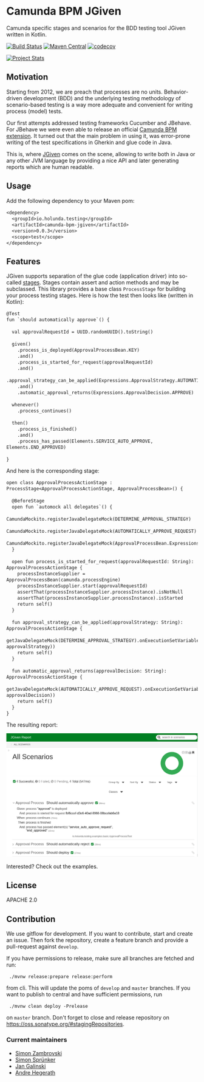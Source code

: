 # Camunda BPM JGiven
Camunda specific stages and scenarios for the BDD testing tool JGiven written in Kotlin.



[![Build Status](https://travis-ci.org/holunda-io/camunda-bpm-jgiven.svg?branch=master)](https://travis-ci.org/holunda-io/camunda-bpm-jgiven) 
[![Maven Central](https://maven-badges.herokuapp.com/maven-central/io.holunda.testing/camunda-bpm-jgiven/badge.svg)](https://maven-badges.herokuapp.com/maven-central/io.holunda.testing/camunda-bpm-jgiven)
[![codecov](https://codecov.io/gh/holunda-io/camunda-bpm-jgiven/branch/master/graph/badge.svg)](https://codecov.io/gh/holunda-io/camunda-bpm-jgiven)

[![Project Stats](https://www.openhub.net/p/camunda-bpm-jgiven/widgets/project_thin_badge.gif)](https://www.openhub.net/p/camunda-bpm-jgiven)

## Motivation

Starting from 2012, we are preach that processes are no units. Behavior-driven development (BDD) and the
underlying testing methodology of scenario-based testing is a way more adequate and convenient for writing
process (model) tests. 

Our first attempts addressed testing frameworks Cucumber and JBehave. For JBehave we were even able to release
an official [Camunda BPM extension](https://github.com/camunda/camunda-bpm-jbehave). It turned out that the main problem
in using it, was error-prone writing of the test specifications in Gherkin and glue code in Java.

This is, where [JGiven](http://jgiven.org/) comes on the scene, allowing to write both in Java or any other JVM language
by providing a nice API and later generating reports which are human readable.

## Usage

Add the following dependency to your Maven pom:

    <dependency>
      <groupId>io.holunda.testing</groupId>
      <artifactId>camunda-bpm-jgiven</artifactId>
      <version>0.0.3</version>
      <scope>test</scope>
    </dependency>

## Features

JGiven supports separation of the glue code (application driver) into so-called [stages](http://jgiven.org/userguide/#_stages_and_state_sharing).
Stages contain assert and action methods and may be subclassed. This library provides a base class
`ProcessStage` for building your process testing stages. Here is how the test then looks like
(written in Kotlin):

    @Test
    fun `should automatically approve`() {
    
      val approvalRequestId = UUID.randomUUID().toString()
    
      given()
        .process_is_deployed(ApprovalProcessBean.KEY)
        .and()
        .process_is_started_for_request(approvalRequestId)
        .and()
        .approval_strategy_can_be_applied(Expressions.ApprovalStrategy.AUTOMATIC)
        .and()
        .automatic_approval_returns(Expressions.ApprovalDecision.APPROVE)
    
      whenever()
        .process_continues()
    
      then()
        .process_is_finished()
        .and()
        .process_has_passed(Elements.SERVICE_AUTO_APPROVE, Elements.END_APPROVED)
    
    }

And here is the corresponding stage:

    open class ApprovalProcessActionStage : ProcessStage<ApprovalProcessActionStage, ApprovalProcessBean>() {
    
      @BeforeStage
      open fun `automock all delegates`() {
        CamundaMockito.registerJavaDelegateMock(DETERMINE_APPROVAL_STRATEGY)
        CamundaMockito.registerJavaDelegateMock(AUTOMATICALLY_APPROVE_REQUEST)
        CamundaMockito.registerJavaDelegateMock(ApprovalProcessBean.Expressions.LOAD_APPROVAL_REQUEST)
      }
    
      open fun process_is_started_for_request(approvalRequestId: String): ApprovalProcessActionStage {
        processInstanceSupplier = ApprovalProcessBean(camunda.processEngine)
        processInstanceSupplier.start(approvalRequestId)
        assertThat(processInstanceSupplier.processInstance).isNotNull
        assertThat(processInstanceSupplier.processInstance).isStarted
        return self()
      }
    
      fun approval_strategy_can_be_applied(approvalStrategy: String): ApprovalProcessActionStage {
        getJavaDelegateMock(DETERMINE_APPROVAL_STRATEGY).onExecutionSetVariables(Variables.putValue(APPROVAL_STRATEGY, approvalStrategy))
        return self()
      }
    
      fun automatic_approval_returns(approvalDecision: String): ApprovalProcessActionStage {
        getJavaDelegateMock(AUTOMATICALLY_APPROVE_REQUEST).onExecutionSetVariables(Variables.putValue(APPROVAL_DECISION, approvalDecision))
        return self()
      }
    }
    
The resulting report:

![JGiven Process Report](docs/report.png)



Interested? Check out the examples.

## License

APACHE 2.0

## Contribution

We use gitflow for development. If you want to contribute, start and create
an issue. Then fork the repository, create a feature branch and provide a 
pull-request against `develop`.

If you have permissions to release, make sure all branches are fetched and run: 

     ./mvnw release:prepare release:perform
     
from cli. This will update the poms of `develop` and `master` branches.
If you want to publish to central and have sufficient permissions, run

     ./mvnw clean deploy -Prelease
     
on `master` branch. Don't forget to close and release repository on https://oss.sonatype.org/#stagingRepositories.


### Current maintainers

* [Simon Zambrovski](https://github.com/zambrovski)
* [Simon Sprünker](https://github.com/srsp)
* [Jan Galinski](https://github.com/jangalinski)
* [Andre Hegerath](https://github.com/a-hegerath)



